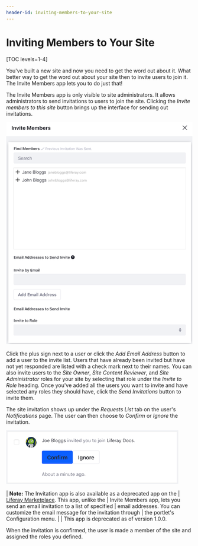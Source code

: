 ```yaml
---
header-id: inviting-members-to-your-site
---
```


# Inviting Members to Your Site

[TOC levels=1-4]

You've built a new site and now you need to get the word out about it. What 
better way to get the word out about your site then to invite users to join it. 
The Invite Members app lets you to do just that!

The Invite Members app is only visible to site administrators. It allows 
administrators to send invitations to users to join the site. Clicking the 
*Invite members to this site* button brings up the interface for sending out 
invitations.

![Figure 1: You can invite users by clicking the add sign next to the user's name.](../../../images/invite-members-dialog.png)

Click the plus sign next to a user or click the *Add Email Address* button to 
add a user to the invite list. Users that have already been invited but have not 
yet responded are listed with a check mark next to their names. You can also
invite users to the *Site Owner*, *Site Content Reviewer*, and 
*Site Administrator* roles for your site by selecting that role under the 
*Invite to Role* heading. Once you've added all the users you want to 
invite and have selected any roles they should have, click the *Send
Invitations* button to invite them.

The site invitation shows up under the *Requests List* tab on the user's
*Notifications* page. The user can then choose to *Confirm* or *Ignore* the 
invitation.

![Figure 2: You can confirm or ignore the invitation.](../../../images/invite-members-confirm.png)

| **Note:** The Invitation app is also available as a deprecated app on the
| [Liferay Marketplace](http://liferay.com/marketplace). This app, unlike the
| Invite Members app, lets you send an email invitation to a list of specified
| email addresses. You can customize the email message for the invitation through
| the portlet's Configuration menu.
| 
| This app is deprecated as of version 1.0.0.

When the invitation is confirmed, the user is made a member of the site and
assigned the roles you defined. 
